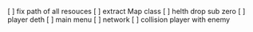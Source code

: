 [ ] fix path of all resouces
[ ] extract Map class
[ ] helth drop sub zero
[ ] player deth 
[ ] main menu
[ ] network
[ ] collision player with enemy